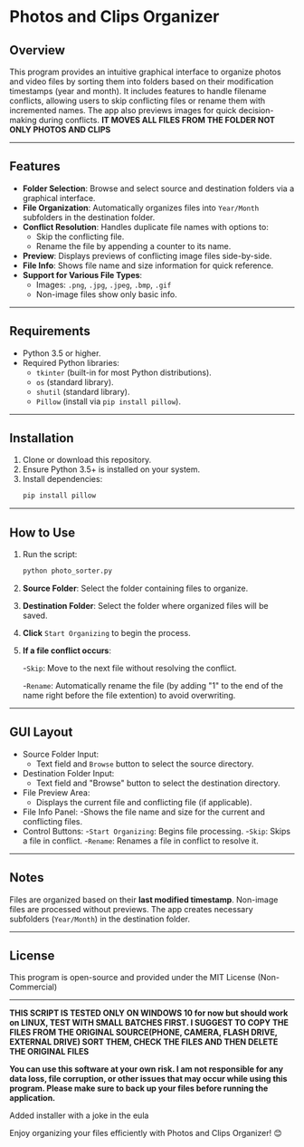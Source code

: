 # Photos and Clips Organizer

## Overview

This program provides an intuitive graphical interface to organize photos and video files by sorting them into folders based on their modification timestamps (year and month). It includes features to handle filename conflicts, allowing users to skip conflicting files or rename them with incremented names. The app also previews images for quick decision-making during conflicts. **IT MOVES ALL FILES FROM THE FOLDER NOT ONLY PHOTOS AND CLIPS**

---

## Features

- **Folder Selection**: Browse and select source and destination folders via a graphical interface.
- **File Organization**: Automatically organizes files into `Year/Month` subfolders in the destination folder.
- **Conflict Resolution**: Handles duplicate file names with options to:
  - Skip the conflicting file.
  - Rename the file by appending a counter to its name.
- **Preview**: Displays previews of conflicting image files side-by-side.
- **File Info**: Shows file name and size information for quick reference.
- **Support for Various File Types**:
  - Images: `.png`, `.jpg`, `.jpeg`, `.bmp`, `.gif`
  - Non-image files show only basic info.

---

## Requirements

- Python 3.5 or higher.
- Required Python libraries:
  - `tkinter` (built-in for most Python distributions).
  - `os` (standard library).
  - `shutil` (standard library).
  - `Pillow` (install via `pip install pillow`).

---

## Installation

1. Clone or download this repository.
2. Ensure Python 3.5+ is installed on your system.
3. Install dependencies:
   ```bash
   pip install pillow

---


## How to Use
1. Run the script:
   ```bash
   python photo_sorter.py
   ```

2. **Source Folder**: Select the folder containing files to organize.
3. **Destination Folder**: Select the folder where organized files will be saved.
4. **Click** `Start Organizing` to begin the process.
5. **If a file conflict occurs**:
   
     -`Skip`: Move to the next file without resolving the conflict.
   
     -`Rename`: Automatically rename the file (by adding "1" to the end of the name right before the file extention) to avoid overwriting.

---

## GUI Layout
- Source Folder Input:
     - Text field and `Browse` button to select the source directory.
- Destination Folder Input:
     - Text field and "Browse" button to select the destination directory.
- File Preview Area:
     - Displays the current file and conflicting file (if applicable).
- File Info Panel:
     -Shows the file name and size for the current and conflicting files.
- Control Buttons:
     -`Start Organizing`: Begins file processing.
     -`Skip`: Skips a file in conflict.
     -`Rename`: Renames a file in conflict to resolve it.
  
---

## Notes
Files are organized based on their **last modified timestamp**.
Non-image files are processed without previews.
The app creates necessary subfolders (`Year/Month`) in the destination folder.

---

## License
This program is open-source and provided under the MIT License (Non-Commercial)

---

**THIS SCRIPT IS TESTED ONLY ON WINDOWS 10 for now but should work on LINUX, TEST WITH SMALL BATCHES FIRST. I SUGGEST TO COPY THE FILES FROM THE ORIGINAL SOURCE(PHONE, CAMERA, FLASH DRIVE, EXTERNAL DRIVE) SORT THEM, CHECK THE FILES AND THEN DELETE THE ORIGINAL FILES**

**You can use this software at your own risk. I am not responsible for any data loss, file corruption, or other issues that may occur while using this program. Please make sure to back up your files before running the application.**

Added installer with a joke in the eula 

Enjoy organizing your files efficiently with Photos and Clips Organizer! 😊
